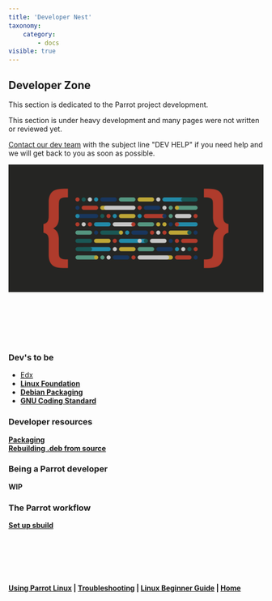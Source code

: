 ```yaml
---
title: 'Developer Nest'
taxonomy:
    category:
        - docs
visible: true
---
```

## Developer Zone

This section is dedicated to the Parrot project development.

This section is under heavy development and many pages were not written
or reviewed yet.

[Contact our dev team](https://www.parrotsec.org/docs/community/team/) with the subject line "DEV HELP" if you need help and we will get back to you as soon as possible.

![screenshot](../img/developer-background.jpg)

&nbsp;


&nbsp;


&nbsp;


### Dev's to be

- [Edx](https://www.edx.org/)<b>
- [Linux Foundation](https://training.linuxfoundation.org/training/introduction-to-linux/?sf_action=get_data&sf_data=all&_sft_course_mode=e-learning&sf_paged=2)<b>
- [Debian Packaging](https://wiki.debian.org/Packaging)<b>
- [GNU Coding Standard](https://www.gnu.org/prep/standards/html_node/index.html)<b>

### Developer resources

[Packaging](packaging.md)      
[Rebuilding .deb from source](rebuild-deb-from-src.md)

### Being a Parrot developer

WIP

### The Parrot workflow

[Set up sbuild](sbuild.md)


&nbsp;


&nbsp;


&nbsp;

[Using Parrot Linux](https://www.parrotsec.org/docs/info/start/) | [Troubleshooting](https://www.parrotsec.org/docs/trbl/start/) | [Linux Beginner Guide](https://www.parrotsec.org/docs/library/lbg-basics/) | [Home](https://www.parrotsec.org/docs/)
